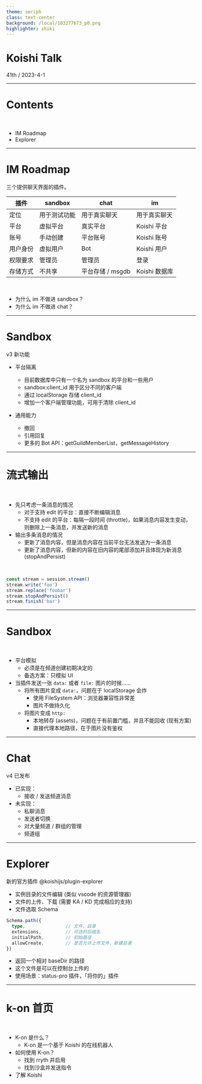 ```yaml
---
theme: seriph
class: text-center
background: /local/103277673_p0.png
highlighter: shiki
---
```


# Koishi Talk

<div class="opacity-80">
41th / 2023-4-1
</div>

---

# Contents

<br>

- IM Roadmap
- Explorer

---

# IM Roadmap

三个提供聊天界面的插件。

| 插件 | sandbox | chat | im |
| --- | --- | --- | --- |
| 定位 | 用于测试功能 | 用于真实聊天 | 用于真实聊天 |
| 平台 | 虚拟平台 | 真实平台 | Koishi 平台 |
| 账号 | 手动创建 | 平台账号 | Koishi 账号 |
| 用户身份 | 虚拟用户 | Bot | Koishi 用户 |
| 权限要求 | 管理员 | 管理员 | 登录 |
| 存储方式 | 不共享 | 平台存储 / msgdb | Koishi 数据库 |

<br>

- 为什么 im 不做进 sandbox？
- 为什么 im 不做进 chat？

---

# Sandbox

v3 新功能

- 平台隔离
  - 目前数据库中只有一个名为 sandbox 的平台和一些用户
  - sandbox:client_id 用于区分不同的客户端
  - 通过 localStorage 存储 client_id
  - 增加一个客户端管理功能，可用于清除 client_id

- 通用能力
  - 撤回
  - 引用回复
  - 更多的 Bot API：getGuildMemberList，getMessageHistory

---

# 流式输出

<br>

- 先只考虑一条消息的情况
  - 对于支持 edit 的平台：直接不断编辑消息
  - 不支持 edit 的平台：每隔一段时间 (throttle)，如果消息内容发生变动，则删除上一条消息，并发送新的消息
- 输出多条消息的情况
  - 更新了消息内容，但是消息内容在当前平台无法发送为一条消息
  - 更新了消息内容，但新的内容在旧内容的尾部添加并且体现为新消息 (stopAndPersist)

<br>

```ts
const stream = session.stream()
stream.write('foo')
stream.replace('foobar')
stream.stopAndPersist()
stream.finish('bar')
```

---

# Sandbox

<br>

- 平台模拟
  - 必须是在频道创建初期决定的
  - 备选方案：只模拟 UI
- 当插件发送一张 `data:` 或者 `file:` 图片的时候……
  - 将所有图片变成 `data:`，问题在于 localStorage 会炸
    - 使用 FileSystem API：浏览器兼容性非常差
    - 图片不做持久化
  - 将图片变成 `http:`
    - 本地转存 (assets)，问题在于有前置门槛，并且不能回收 (现有方案)
    - 直接代理本地路径，在于图片没有鉴权

---

# Chat

v4 已发布

- 已实现：
  - 接收 / 发送频道消息
- 未实现：
  - 私聊消息
  - 发送者切换
  - 对大量频道 / 群组的管理
  - 频道组

---

# Explorer

新的官方插件 @koishijs/plugin-explorer

- 实例目录的文件编辑 (类似 vscode 的资源管理器)
- 文件的上传、下载 (需要 KA / KD 完成相应的支持)
- 文件选取 Schema

```ts
Schema.path({
  type,               // 文件、目录
  extensions,         // 可选的后缀名
  initialPath,        // 初始路径
  allowCreate,        // 是否允许上传文件、新建目录
})
```

- 返回一个相对 baseDir 的路径
- 这个文件是可以在控制台上传的
- 使用场景：status-pro 插件，「将你的」插件

---

# k-on 首页

<br>

- K-on 是什么？
  - K-on 是一个基于 Koishi 的在线机器人
- 如何使用 K-on？
  - 找到 rryth 并启用
  - 找到沙盒并发送指令
- 了解 Koishi
